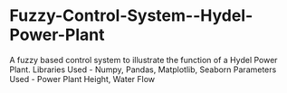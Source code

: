 # Fuzzy-Control-System--Hydel-Power-Plant
A fuzzy based control system to illustrate the function of a Hydel Power Plant.
Libraries Used - Numpy, Pandas, Matplotlib, Seaborn
Parameters Used - Power Plant Height, Water Flow

